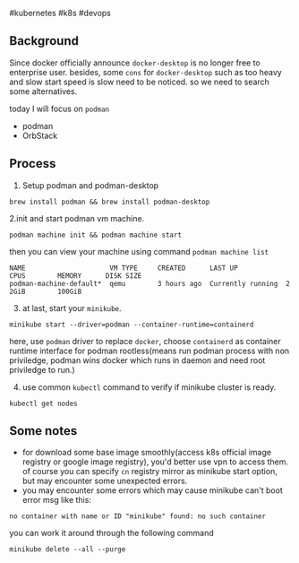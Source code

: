 #kubernetes #k8s #devops 

## Background

Since docker officially announce `docker-desktop` is no longer free to enterprise user. besides, some `cons` for `docker-desktop` such as too heavy and slow start speed is slow need to be noticed. so we need to search some alternatives.

today I will focus on `podman`

- podman
- OrbStack

## [](https://csskysea.github.io/blog/DevSecOps/Kubernetes/guide-to-setup-k8s-basedon-podman#process)Process

1. Setup podman and podman-desktop

```shell
brew install podman && brew install podman-desktop
```

2.init and start podman vm machine.

```shell
podman machine init && podman machine start
```

then you can view your machine using command `podman machine list`

```shell
NAME                     VM TYPE     CREATED      LAST UP            CPUS        MEMORY      DISK SIZE
podman-machine-default*  qemu        3 hours ago  Currently running  2           2GiB        100GiB
```

3. at last, start your `minikube`.

```shell
minikube start --driver=podman --container-runtime=containerd
```

here, use `podman` driver to replace `docker`, choose `containerd` as container runtime interface for podman rootless(means run podman process with non priviledge, podman wins docker which runs in daemon and need root priviledge to run.)

4. use common `kubectl` command to verify if minikube cluster is ready.

```shell
kubectl get nodes
```

## [](https://csskysea.github.io/blog/DevSecOps/Kubernetes/guide-to-setup-k8s-basedon-podman#some-notes)Some notes

- for download some base image smoothly(access k8s official image registry or google image registry), you'd better use vpn to access them. of course you can specify `cn` registry mirror as minikube start option, but may encounter some unexpected errors.
- you may encounter some errors which may cause minikube can't boot 
error msg like this:
```
no container with name or ID "minikube" found: no such container
```

you can work it around through the following command
```shell
minikube delete --all --purge
```